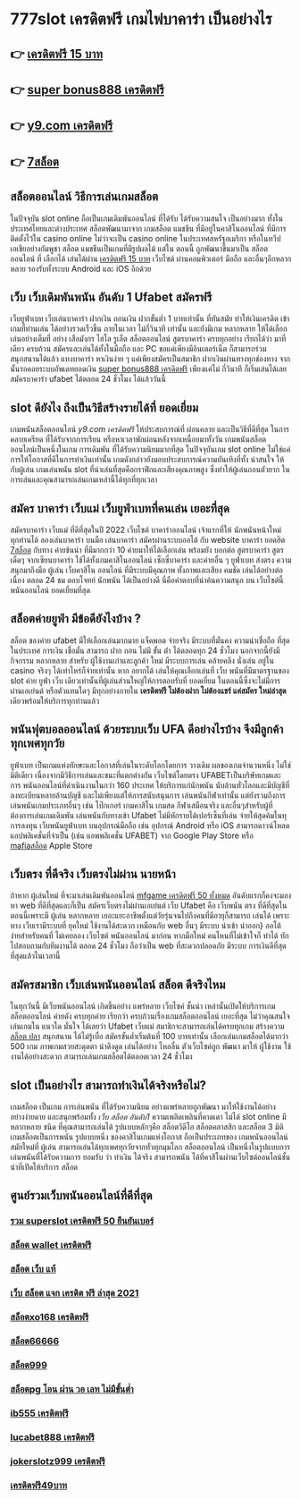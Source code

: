 # 777slot เครดิตฟรี  เกมไพ่บาคาร่า  เป็นอย่างไร  

## 👉 [เครดิตฟรี 15 บาท](https://ufa7777.ufax.win/)
## 👉 [super bonus888 เครดิตฟรี](https://ufa7777.ufax.win/)
## 👉 [y9.com เครดิตฟรี](https://ufabetpgufa.ufax.win/)
## 👉 [7สล็อต](https://ufa7777.ufax.win/)

## สล็อตออนไลน์ วิธีการเล่นเกมสล็อต

ในปัจจุบัน  slot online ถือเป็นเกมเดิมพันออนไลน์  ที่ได้รับ  ได้รับความสนใจ เป็นอย่างมาก ทั้งในประเทศไทยและต่างประเทศ สล็อตพัฒนามาจาก  เกมสล็อต แมชชีน ที่มีอยู่ในคาสิโนออนไลน์   ที่มีการติดตั้งไว้ใน casino online   ไม่ว่าจะเป็น casino online   ในประเทศสหรัฐอเมริกา หรือในทวีปเอเชียอย่างกัมพูชา สล็อต  แมชชีนเป็นเกมที่มีรูปผลไม้ แต่ใน ตอนนี้  ถูกพัฒนาขึ้นมาเป็น สล็อตออนไลน์  ที่ เลือกได้ เล่นได้ผ่าน [เครดิตฟรี 15 บาท](https://ufa7777.ufax.win/) เว็บไซต์  ผ่านคอมพิวเตอร์  มือถือ และอื่นๆอีกหลากหลาย  รองรับทั้งระบบ Android และ iOS อีกด้วย

## เว็บ เว็บเดิมพันพนัน อันดับ 1 Ufabet  สมัครฟรี

 เว็บยูฟ่าเบท  เว็บเล่นบาคาร่า ฝากเงิน ถอนเงิน  ฝากขั้นต่ำ 1 บาทเท่านั้น ที่ทันสมัย ทำให้เงินเครดิต เข้าเกมที่ท่านเล่น ได้อย่างรวดเร็วขึ้น ภายในเวลา ไม่กี่วินาที  เท่านั้น และยังมีเกม หลากหลาย  ให้ได้เลือกเล่นอย่างเต็มที่   อย่าง เสือมังกร ไฮโล รูเล็ต สล็อตออนไลน์ สูตรบาคาร่า ครบทุกอย่าง เรียกได้ว่า มาที่เดียว ครบถ้วน สมัครและเล่นได้ทั้งในมือถือ และ PC ขอแค่เพียงมีอินเตอร์เน็ต ก็สามารถร่วมสนุกสนานได้แล้ว แทงบาคาร่า  หาเงินง่าย ๆ แค่เพียงสมัครเป็นสมาชิก ฝากเงินผ่านทางทุกช่องทาง จากนั้นรอคอยระบบอัพเดทยอดเงิน [super bonus888 เครดิตฟรี](https://ufabetpgufa.ufax.win/) เพียงแค่ไม่ กี่วินาที ก็เริ่มเล่นได้เลย สมัครบาคาร่า ufabet ได้ตลอด 24 ชั่วโมง ได้แล้ววันนี้ 


##  slot  ดียังไง ถึงเป็นวิธีสร้างรายได้ที่ ยอดเยี่ยม 

 เกมพนันสล็อตออนไลน์ *y9.com เครดิตฟรี* ให้ประสบการณ์ที่ ผ่อนคลาย และเป็นวิธีที่ดีที่สุด ในการคลายเครียด ที่ได้รับจากการเรียน หรือหาเวลาพักผ่อนหลังจากเหนื่อยมาทั้งวัน เกมพนันสล็อต ออนไลน์เป็นหนึ่งในเกม การเดิมพัน ที่ได้รับความนิยมมากที่สุด ในปัจจุบันเกม slot online ไม่ใช่แค่การให้โอกาสที่ดีในการทำเงินเท่านั้น เกมดังกล่าวยังมอบประสบการณ์ความบันเทิงที่ทั้ง น่าสนใจ ให้กับผู้เล่น  เกมเล่นพนัน slot ที่น่าเล่นที่สุดคือกราฟิกและเสียงคุณภาพสูง ซึ่งทำให้ผู้เล่นถอนตัวยาก ในการเล่นและคุณสามารถเล่นเกมเหล่านี้ได้ทุกที่ทุกเวลา 


## สมัคร บาคาร่า เว็บแม่ เว็บยูฟ่าเบทที่คนเล่น เยอะที่สุด

สมัครบาคาร่า  เว็บแม่   ที่ดีที่สุดในปี 2022   เว็บไซต์ บาคาร่าออนไลน์ เจ้าแรกที่ให้  นักพนันหน้าใหม่  ทุกท่านได้  ลองเล่นบาคาร่า บนมือ เล่นบาคาร่า สมัครผ่านระบบออโต้  กับ  website บาคาร่า ยอดฮิต  [7สล็อต](https://ufabetpgufa.ufax.win/) กับทาง  ค่ายช้นนำ ที่มีมากกว่า 10 ค่ายมาให้ได้เลือกเล่น พร้อมยัง บอกต่อ สูตรบาคาร่า  สูตรเด็ดๆ  จากเซียนบาคาร่า ใช้ได้ทั้งเกมคาสิโนออนไลน์ เซ็กซี่บาคาร่า และค่ายอื่น ๆ ยูฟ่าเบท ส่งตรง  ความสนุกมาถึงมือ  ผู้เล่น เว็บคาสิโน ออนไลน์ ที่มีระบบมีคุณภาพ ทั้งภาพและเสียง คมชัด เล่นได้อย่างต่อเนื่อง ตลอด 24 ชม ตอบโจทย์ นักพนัน  ได้เป็นอย่างดี นี่คือคำตอบที่น่าค้นความสนุก บน เว็บไซต์นี้ พนันออนไลน์ ยอดเยี่ยมที่สุด 

## สล็อตค่ายยูฟ่า มีข้อดียังไงบ้าง ?
สล็อต ของค่าย ufabet มีให้เลือกเล่นมากมาย  แจ็คพอต จ่ายจริง มีระบบที่มั่นคง  ความน่าเชื่อถือ ที่สุดในประเทศ การเงิน  เชื่อมั่น สามารถ  ฝาก ถอน ไม่มี ขั้น ต่ํา ได้ตลอดทุก 24 ชั่วโมง นอกจากนี้ยังมีกิจกรรม หลากหลาย สำหรับ ผู้ใช้งานเก่าและลูกค้า ใหม่ มีระบบการเล่น  คล้ายคลึง  นั่งเล่น อยู่ใน casino  จริงๆ ได้เท่าไหร่ก็จ่ายเท่านั้น หาก อยากได้ เล่นให้คุณเลือกเล่นที่ เว็บ พนันที่มีมาตรฐานของ slot ค่าย ยูฟ่า  เว็บ เดียวเท่านั้นที่ผู้เล่นส่วนใหญ่ให้การตอบรับที่ ยอดเยี่ยม ในตอนนี้ซึ่งจะไม่มีการผ่านเอเย่นต์ หรือตัวแทนใดๆ มีทุกอย่างภายใน **เครดิตฟรี ไม่ต้องฝาก ไม่ต้องแชร์ แค่สมัคร ใหม่ล่าสุด** เดียวพร้อมให้บริการทุกท่านแล้ว

## พนันฟุตบอลออนไลน์    ด้วยระบบเว็บ UFA ดีอย่างไรบ้าง จึงมีลูกค้าทุกเพศทุกวัย

 ยูฟ่าเบท เป็นเกมแห่งทักษะและโอกาสที่เล่นในระดับโลกโดยการ วางเดิม ผลของเกมจำนวนหนึ่ง ไม่ใช่มิติเดียว เนื่องจากมีวิธีการเล่นและชนะที่แตกต่างกัน  เว็บไซต์โดยตรง UFABETเป็นบริษัทเกมและการ พนันออนไลน์ที่ดำเนินงานในกว่า 160 ประเทศ ให้บริการแก่นักพนัน นับล้านทั่วโลกและมีบัญชีที่ลงทะเบียนหลายล้านบัญชี และไม่เพียงแต่ให้การสนับสนุนการ เล่นพนันกีฬาเท่านั้น แต่ยังรวมถึงการ เล่นพนันเกมประเภทอื่นๆ เช่น โป๊กเกอร์ เกมคาสิโน เกมสด กีฬาเสมือนจริง และอื่นๆสำหรับผู้ที่ต้องการเล่นเกมเดิมพัน เล่นพนันกับทางเข้า Ufabet ไม่มีหักรายได้เปอร์เซ็นที่เล่น  จ่ายให้สุดค้มในทุการลงทุน  เว็บพนันยูฟ่าเบท  บนอุปกรณ์มือถือ เช่น อุปกรณ์ Android หรือ iOS สามารถดาวน์โหลดแอปพลิเคชั่นที่จำเป็น (เช่น แอพพลิเคชั่น UFABET) จาก Google Play Store หรือ [mafiaสล็อต](https://ufa7777.ufax.win/) Apple Store 


## เว็บตรง  ที่ดีจริง เว็บตรงไม่ผ่าน นายหน้า 

ถ้าหาก ผู้เล่นใหม่ ที่จะมาเล่นเดิมพันออนไลน์  [mfgame เครดิตฟรี 50 ทั้งหมด](https://ufabetpgufa.ufax.win/) อันดับแรกก็คงจะมองหา web ที่ดีที่สุดและก็เป็น สมัครเว็บตรงไม่ผ่านเอเย่นต์   เว็บ Ufabet คือ เว็บพนัน ตรง  ที่ดีที่สุดในตอนนี้เพราะมี ผู้เล่น  หลากหลาย  เยอะแยะอาชีพตั้งแต่วัยรุ่นจนไปถึงคนที่มีอายุก็สามารถ เล่นได้ เพราะทาง เว็บเรามีระบบที่ ยุคใหม่ ใช้งานได้สะดวก เหมือนกับ web อื่นๆ มีระบบ นำเข้า   นำออก} ออโต้ ง่ายสำหรับคนที่ ไม่เคยลอง  เว็บไซต์ พนันออนไลน์ มาก่อน หากมือใหม่ คนไหนที่ไม่เข้าใจก็ ทำได้ ทักไปสอบถามกับทีมงานได้ ตลอด 24 ชั่วโมง  ถือว่าเป็น web ที่สะดวกปลอดภัย มีระบบ การเงินดีที่สุด ที่สุดแล้วในเวลานี้ 


## สมัครสมาชิก  เว็บเล่นพนันออนไลน์ สล็อต  ดีจริงไหม

ในทุกวันนี้ มีเว็บพนันออนไลน์ เกิดขึ้นอย่าง แพร่หลาย  เว็บไซค์ ชั้นนำ เหล่านั้นเปิดให้บริการเกมสล็อตออนไลน์ ค่ายดัง ครบทุกค่าย  เรียกว่า  ครบถ้วนเรื่องเกมสล็อตออนไลน์ เยอะที่สุด ไม่ว่าคุณสนใจ เล่นเกมใน แนวใด  มั่นใจ ได้เลยว่า  Ufabet เว็บแม่  สมาชิกจะสามารถเล่นได้ครบทุกเกม สร้างความ [สล็อต ปลา](https://ufa7777.ufax.win/) สนุกสนาน ได้ไม่รู้เบื่อ สมัครขั้นต่ำเริ่มต้นที่ 100 บาทเท่านั้น เลือกเล่นเกมสล็อตได้มากว่า 500 เกม ภาพเกมสวยสะดุดตา น่าดึงดูด เล่นได้อย่าง ไหลลื่น ตัวเว็บไซค์ถูก พัฒนา มาให้ ผู้ใช้งาน ใช้งานได้อย่างสะดวก สามารถเล่นเกมสล็อตได้ตลอดเวลา 24 ชั่วโมง

##  slot  เป็นอย่างไร สามารถทำเงินได้จริงหรือไม่?

เกมสล็อต  เป็นเกม การเล่นพนัน ที่ได้รับความนิยม อย่างแพร่หลายถูกพัฒนา  มาให้ใช้งานได้อย่าง อย่างง่ายดาย และสนุกพร้อมทั้ง  *เว็บ สล็อต อันดับ1* ความเพลิดเพลินที่คาดเดา  ไม่ได้  slot online มีหลากหลาย ชนิด ที่คุณสามารถเล่นได้ รูปแบบหลักๆคือ  สล็อตวิดีโอ สล็อตคลาสสิก และสล็อต 3 มิติ เกมสล็อตเป็นการพนัน  รูปแบบหนึ่ง ของคาสิโนเกมแห่งโอกาส ถือเป็นประเภทของ  เกมพนันออนไลน์ สมัยใหม่ที่ ผู้เล่น สามารถเล่นได้ทุกเพศทุกวัยจากทั่วทุกมุมโลก  สล็อตออนไลน์  เป็นหนึ่งในรูปแบบการ เล่นพนันที่ได้รับความการ ยอมรับ ว่า ทำเงิน ได้จริง สามารถพนัน ได้ที่คาสิโนผ่านเว็บไซต์ออนไลน์ชั้นนำที่เปิดให้บริการ สล็อต 


## ศูนย์รวมเว็บพนันออนไลน์ที่ดีที่สุด

### [รวม superslot เครดิตฟรี 50 ยืนยันเบอร์](https://atom.io/themes/สมัคร%20ufabet%20pg%20เครดิตฟรี50ถอนได้300ล่าสุด%20008%20สล็อต%20สล็อตเว็บตรง%20แตกหนัก%20100%)
### [สล็อต wallet เครดิตฟรี](https://atom.io/themes/สมัคร%20ufabet%20pg%208x%20bet%20เครดิตฟรี%20008%20สล็อต%20สล็อตเว็บตรง%20แตกหนัก%20100%)
### [สล็อต เว็บ แท้](https://atom.io/themes/สมัคร%20ufabet%20pg%20สล็อต%2088%20008%20สล็อต%20สล็อตเว็บตรง%20แตกหนัก%20100%)
### [เว็บ สล็อต แจก เครดิต ฟรี ล่าสุด 2021](https://atom.io/themes/สมัคร%20ufabet%20pg%20gclub%20เครดิตฟรี%20ถอนได้%202020%20008%20สล็อต%20สล็อตเว็บตรง%20แตกหนัก%20100%)
### [สล็อตxo168 เครดิตฟรี](https://atom.io/themes/สมัคร%20ufabet%20pg%20สมัครpxj%20เครดิตฟรี%2058%20008%20สล็อต%20สล็อตเว็บตรง%20แตกหนัก%20100%)
### [สล็อต66666](https://atom.io/themes/สมัคร%20ufabet%20pg%20สล็อต%20xo%20ฝาก-ถอน%20ขั้นต่ำ%201%20บาท%20008%20สล็อต%20สล็อตเว็บตรง%20แตกหนัก%20100%)
### [สล็อต999](https://atom.io/themes/สมัคร%20ufabet%20pg%20เครดิตฟรี%20กดรับเองหน้าเว็บล่าสุด%202564%20008%20สล็อต%20สล็อตเว็บตรง%20แตกหนัก%20100%)
### [สล็อตpg โอน ผ่าน วอ เลท ไม่มีขั้นต่ำ](https://atom.io/themes/สมัคร%20ufabet%20pg%20sagame1688%20เครดิตฟรี%20008%20สล็อต%20สล็อตเว็บตรง%20แตกหนัก%20100%)
### [ib555 เครดิตฟรี](https://atom.io/themes/สมัคร%20ufabet%20pg%20สล็อต%20เว็บใหญ่%20pg%20008%20สล็อต%20สล็อตเว็บตรง%20แตกหนัก%20100%)
### [lucabet888 เครดิตฟรี](https://atom.io/themes/สมัคร%20ufabet%20pg%20460.bet%20เครดิตฟรี%20008%20สล็อต%20สล็อตเว็บตรง%20แตกหนัก%20100%)
### [jokerslotz999 เครดิตฟรี](https://atom.io/themes/สมัคร%20ufabet%20pg%20สล็อต%20xo1234%20008%20สล็อต%20สล็อตเว็บตรง%20แตกหนัก%20100%)
### [เครดิตฟรี49บาท](https://atom.io/themes/สมัคร%20ufabet%20pg%20เครดิตฟรี%20ยืนยันตัวตน%20008%20สล็อต%20สล็อตเว็บตรง%20แตกหนัก%20100%)